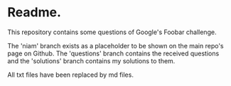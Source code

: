 # Readme.
This repository contains some questions of Google's Foobar challenge.

The 'niam' branch exists as a placeholder to be shown on the main repo's page on Github.
The 'questions' branch contains the received questions and the 'solutions' branch contains my solutions
to them.

All txt files have been replaced by md files.
